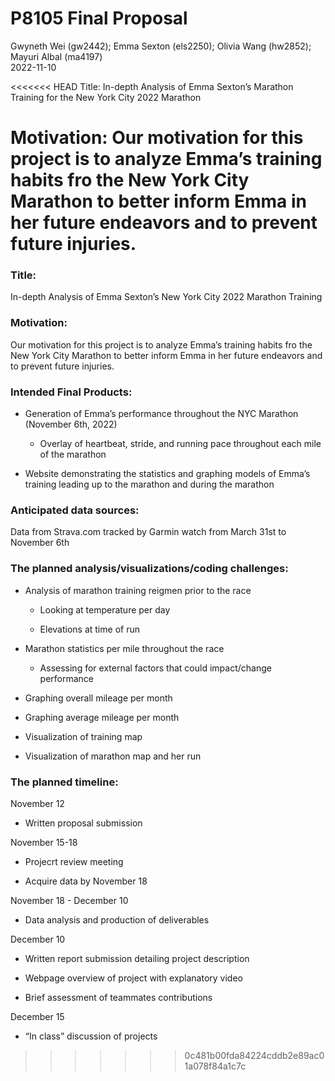 P8105 Final Proposal
================
Gwyneth Wei (gw2442); Emma Sexton (els2250); Olivia Wang (hw2852);
Mayuri Albal (ma4197) <br>
2022-11-10

<<<<<<< HEAD
Title: In-depth Analysis of Emma Sexton’s Marathon Training for the New
York City 2022 Marathon

Motivation: Our motivation for this project is to analyze Emma’s
training habits fro the New York City Marathon to better inform Emma in
her future endeavors and to prevent future injuries.
=======
### **Title**:

In-depth Analysis of Emma Sexton’s New York City 2022 Marathon Training

### **Motivation**:

Our motivation for this project is to analyze Emma’s training habits fro
the New York City Marathon to better inform Emma in her future endeavors
and to prevent future injuries.

### **Intended Final Products**:

-   Generation of Emma’s performance throughout the NYC Marathon
    (November 6th, 2022)

    -   Overlay of heartbeat, stride, and running pace throughout each
        mile of the marathon

-   Website demonstrating the statistics and graphing models of Emma’s
    training leading up to the marathon and during the marathon

### **Anticipated data sources**:

Data from Strava.com tracked by Garmin watch from March 31st to November
6th

### **The planned analysis/visualizations/coding challenges**:

-   Analysis of marathon training reigmen prior to the race

    -   Looking at temperature per day

    -   Elevations at time of run

-   Marathon statistics per mile throughout the race

    -   Assessing for external factors that could impact/change
        performance

-   Graphing overall mileage per month

-   Graphing average mileage per month

-   Visualization of training map

-   Visualization of marathon map and her run

### **The planned timeline**:

November 12

-   Written proposal submission

November 15-18

-   Projecrt review meeting

-   Acquire data by November 18

November 18 - December 10

-   Data analysis and production of deliverables

December 10

-   Written report submission detailing project description

-   Webpage overview of project with explanatory video

-   Brief assessment of teammates contributions

December 15

-   “In class” discussion of projects
>>>>>>> 0c481b00fda84224cddb2e89ac01a078f84a1c7c
